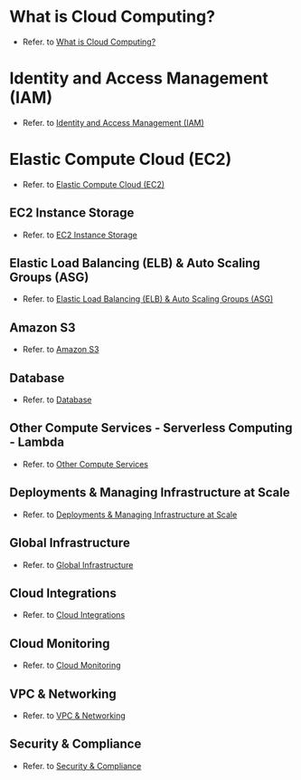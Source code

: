 <!--
 Copyright 2023 lesongvi
 
 Licensed under the Apache License, Version 2.0 (the "License");
 you may not use this file except in compliance with the License.
 You may obtain a copy of the License at
 
     http://www.apache.org/licenses/LICENSE-2.0
 
 Unless required by applicable law or agreed to in writing, software
 distributed under the License is distributed on an "AS IS" BASIS,
 WITHOUT WARRANTIES OR CONDITIONS OF ANY KIND, either express or implied.
 See the License for the specific language governing permissions and
 limitations under the License.
-->

# What is Cloud Computing?
- Refer. to [What is Cloud Computing?](/what_is_cloud_computing/README.md)

# Identity and Access Management (IAM)
- Refer. to [Identity and Access Management (IAM)](/iam/README.md)

#  Elastic Compute Cloud (EC2)
- Refer. to [Elastic Compute Cloud (EC2)](/ec2/README.md)

## EC2 Instance Storage
- Refer. to [EC2 Instance Storage](/ec2/instance_storage/README.md)

## Elastic Load Balancing (ELB) & Auto Scaling Groups (ASG)
- Refer. to [Elastic Load Balancing (ELB) & Auto Scaling Groups (ASG)](/elb_asg/README.md)

## Amazon S3
- Refer. to [Amazon S3](/amazon_s3/README.md)

## Database
- Refer. to [Database](/database/README.md)

## Other Compute Services - Serverless Computing - Lambda
- Refer. to [Other Compute Services](/other_compute_services/README.md)

## Deployments & Managing Infrastructure at Scale
- Refer. to [Deployments & Managing Infrastructure at Scale](/deployments/README.md)

## Global Infrastructure
- Refer. to [Global Infrastructure](/global_infrastructure/README.md)

## Cloud Integrations
- Refer. to [Cloud Integrations](/cloud_integrations/README.md)

## Cloud Monitoring
- Refer. to [Cloud Monitoring](/cloud_monitoring/README.md)

## VPC & Networking
- Refer. to [VPC & Networking](/vpc_networking/README.md)

## Security & Compliance
- Refer. to [Security & Compliance](/security_compliance/README.md)